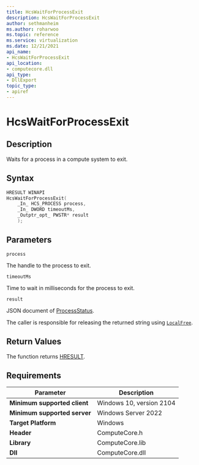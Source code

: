 ```yaml
---
title: HcsWaitForProcessExit
description: HcsWaitForProcessExit
author: sethmanheim
ms.author: roharwoo
ms.topic: reference
ms.service: virtualization
ms.date: 12/21/2021
api_name:
- HcsWaitForProcessExit
api_location:
- computecore.dll
api_type:
- DllExport
topic_type: 
- apiref
---
```

# HcsWaitForProcessExit

## Description

Waits for a process in a compute system to exit.

## Syntax

```cpp
HRESULT WINAPI
HcsWaitForProcessExit(
    _In_ HCS_PROCESS process,
    _In_ DWORD timeoutMs,
    _Outptr_opt_ PWSTR* result
    );
```

## Parameters

`process`

The handle to the process to exit.

`timeoutMs`

Time to wait in milliseconds for the process to exit.

`result`

JSON document of [ProcessStatus](./../SchemaReference.md#ProcessStatus).

The caller is responsible for releasing the returned string using [`LocalFree`](/windows/win32/api/winbase/nf-winbase-localfree).

## Return Values

The function returns [HRESULT](./HCSHResult.md).

## Requirements

|Parameter|Description|
|---|---|
| **Minimum supported client** | Windows 10, version 2104|
| **Minimum supported server** | Windows Server 2022 |
| **Target Platform** | Windows |
| **Header** | ComputeCore.h |
| **Library** | ComputeCore.lib |
| **Dll** | ComputeCore.dll |
